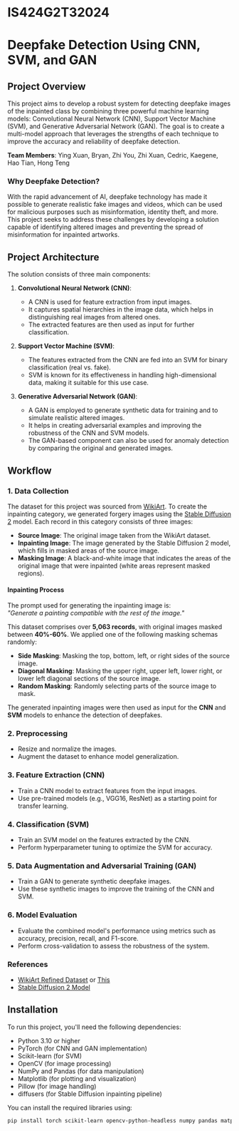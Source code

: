 # IS424G2T32024

# Deepfake Detection Using CNN, SVM, and GAN

## Project Overview
This project aims to develop a robust system for detecting deepfake images of the inpainted class by combining three powerful machine learning models: Convolutional Neural Network (CNN), Support Vector Machine (SVM), and Generative Adversarial Network (GAN). The goal is to create a multi-model approach that leverages the strengths of each technique to improve the accuracy and reliability of deepfake detection.

**Team Members**: Ying Xuan, Bryan, Zhi You, Zhi Xuan, Cedric, Kaegene, Hao Tian, Hong Teng

### Why Deepfake Detection?
With the rapid advancement of AI, deepfake technology has made it possible to generate realistic fake images and videos, which can be used for malicious purposes such as misinformation, identity theft, and more. This project seeks to address these challenges by developing a solution capable of identifying altered images and preventing the spread of misinformation for inpainted artworks.

## Project Architecture
The solution consists of three main components:

1. **Convolutional Neural Network (CNN)**:
   - A CNN is used for feature extraction from input images.
   - It captures spatial hierarchies in the image data, which helps in distinguishing real images from altered ones.
   - The extracted features are then used as input for further classification.

2. **Support Vector Machine (SVM)**:
   - The features extracted from the CNN are fed into an SVM for binary classification (real vs. fake).
   - SVM is known for its effectiveness in handling high-dimensional data, making it suitable for this use case.

3. **Generative Adversarial Network (GAN)**:
   - A GAN is employed to generate synthetic data for training and to simulate realistic altered images.
   - It helps in creating adversarial examples and improving the robustness of the CNN and SVM models.
   - The GAN-based component can also be used for anomaly detection by comparing the original and generated images.

## Workflow

### 1. Data Collection
The dataset for this project was sourced from [WikiArt](https://github.com/cs-chan/ArtGAN/blob/master/data/artist/classes). To create the inpainting category, we generated forgery images using the [Stable Diffusion 2](https://huggingface.co/stabilityai/stable-diffusion-2-inpainting) model. Each record in this category consists of three images:

- **Source Image**: The original image taken from the WikiArt dataset.
- **Inpainting Image**: The image generated by the Stable Diffusion 2 model, which fills in masked areas of the source image.
- **Masking Image**: A black-and-white image that indicates the areas of the original image that were inpainted (white areas represent masked regions).

#### Inpainting Process
The prompt used for generating the inpainting image is:  
*"Generate a painting compatible with the rest of the image."*

This dataset comprises over **5,063 records**, with original images masked between **40%-60%**. We applied one of the following masking schemas randomly:

- **Side Masking**: Masking the top, bottom, left, or right sides of the source image.
- **Diagonal Masking**: Masking the upper right, upper left, lower right, or lower left diagonal sections of the source image.
- **Random Masking**: Randomly selecting parts of the source image to mask.

The generated inpainting images were then used as input for the **CNN** and **SVM** models to enhance the detection of deepfakes.

### 2. Preprocessing
- Resize and normalize the images.
- Augment the dataset to enhance model generalization.

### 3. Feature Extraction (CNN)
- Train a CNN model to extract features from the input images.
- Use pre-trained models (e.g., VGG16, ResNet) as a starting point for transfer learning.

### 4. Classification (SVM)
- Train an SVM model on the features extracted by the CNN.
- Perform hyperparameter tuning to optimize the SVM for accuracy.

### 5. Data Augmentation and Adversarial Training (GAN)
- Train a GAN to generate synthetic deepfake images.
- Use these synthetic images to improve the training of the CNN and SVM.

### 6. Model Evaluation
- Evaluate the combined model's performance using metrics such as accuracy, precision, recall, and F1-score.
- Perform cross-validation to assess the robustness of the system.

### References
- [WikiArt Refined Dataset](https://drive.google.com/file/d/1vTChp3nU5GQeLkPwotrybpUGUXj12BTK/view) or [This](https://github.com/cs-chan/ArtGAN/blob/master/data/artist/classes)
- [Stable Diffusion 2 Model](https://huggingface.co/stabilityai/stable-diffusion-2-inpainting)

## Installation
To run this project, you'll need the following dependencies:

- Python 3.10 or higher
- PyTorch (for CNN and GAN implementation)
- Scikit-learn (for SVM)
- OpenCV (for image processing)
- NumPy and Pandas (for data manipulation)
- Matplotlib (for plotting and visualization)
- Pillow (for image handling)
- diffusers (for Stable Diffusion inpainting pipeline)

You can install the required libraries using:
```bash
pip install torch scikit-learn opencv-python-headless numpy pandas matplotlib pillow diffusers

